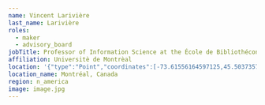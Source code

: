 ```yaml
---
name: Vincent Larivière
last_name: Larivière
roles:
  - maker
  - advisory_board
jobTitle: Professor of Information Science at the École de Bibliothéconomie et des Sciences de L'information
affiliation: Universitè de Montrèal
location: '{"type":"Point","coordinates":[-73.61556164597125,45.50373575011858]}'
location_name: Montréal, Canada
region: n_america
image: image.jpg
---
```



